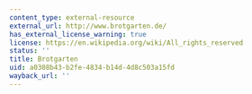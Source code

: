 ```yaml
---
content_type: external-resource
external_url: http://www.brotgarten.de/
has_external_license_warning: true
license: https://en.wikipedia.org/wiki/All_rights_reserved
status: ''
title: Brotgarten
uid: a0308b43-b2fe-4834-b14d-4d8c503a15fd
wayback_url: ''
---
```

